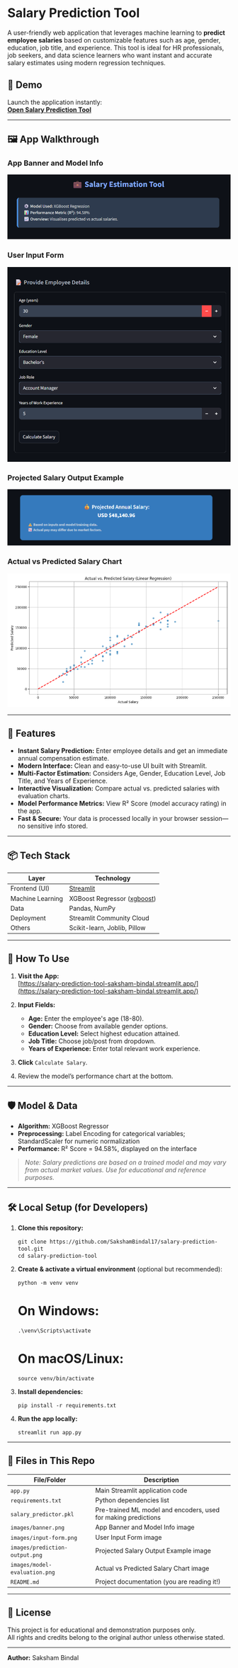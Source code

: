 # Salary Prediction Tool

A user-friendly web application that leverages machine learning to **predict employee salaries** based on customizable features such as age, gender, education, job title, and experience. This tool is ideal for HR professionals, job seekers, and data science learners who want instant and accurate salary estimates using modern regression techniques.

## 🚀 Demo

Launch the application instantly:  
**[Open Salary Prediction Tool](https://salary-prediction-tool-saksham-bindal.streamlit.app/)**

---

## 🖼️ App Walkthrough

### App Banner and Model Info
![App Banner and Model Info](images/banner.png)

### User Input Form
![User Input Form](images/input-form.png)

### Projected Salary Output Example
![Projected Salary Output Example](images/prediction-output.png)

### Actual vs Predicted Salary Chart
![Actual vs Predicted Salary Chart](images/model-evaluation.png)

---

## 📝 Features

- **Instant Salary Prediction:** Enter employee details and get an immediate annual compensation estimate.
- **Modern Interface:** Clean and easy-to-use UI built with Streamlit.
- **Multi-Factor Estimation:** Considers Age, Gender, Education Level, Job Title, and Years of Experience.
- **Interactive Visualization:** Compare actual vs. predicted salaries with evaluation charts.
- **Model Performance Metrics:** View R² Score (model accuracy rating) in the app.
- **Fast & Secure:** Your data is processed locally in your browser session—no sensitive info stored.

---

## 📦 Tech Stack

| Layer           | Technology                                 |
|-----------------|--------------------------------------------|
| Frontend (UI)   | [Streamlit](https://streamlit.io/)         |
| Machine Learning| XGBoost Regressor ([xgboost](https://xgboost.ai/)) |
| Data            | Pandas, NumPy                              |
| Deployment      | Streamlit Community Cloud                  |
| Others          | Scikit-learn, Joblib, Pillow               |

---

## 🚦 How To Use

1. **Visit the App:**  
   [https://salary-prediction-tool-saksham-bindal.streamlit.app/](https://salary-prediction-tool-saksham-bindal.streamlit.app/)

2. **Input Fields:**  
   - **Age:** Enter the employee's age (18-80).
   - **Gender:** Choose from available gender options.
   - **Education Level:** Select highest education attained.
   - **Job Title:** Choose job/post from dropdown.
   - **Years of Experience:** Enter total relevant work experience.

3. **Click** `Calculate Salary`.

4. Review the model’s performance chart at the bottom.

---

## 🛡️ Model & Data

- **Algorithm:** XGBoost Regressor  
- **Preprocessing:** Label Encoding for categorical variables; StandardScaler for numeric normalization  
- **Performance:** R² Score = 94.58%, displayed on the interface  

> _Note: Salary predictions are based on a trained model and may vary from actual market values. Use for educational and reference purposes._

---

## 🛠️ Local Setup (for Developers)

1. **Clone this repository:**
    ```
    git clone https://github.com/SakshamBindal17/salary-prediction-tool.git
    cd salary-prediction-tool
    ```

2. **Create & activate a virtual environment** (optional but recommended):
    ```
    python -m venv venv
    ```
    # On Windows:
    ```
    .\venv\Scripts\activate
    ```
    # On macOS/Linux:
    ```
    source venv/bin/activate
    ```

4. **Install dependencies:**
    ```
    pip install -r requirements.txt
    ```

5. **Run the app locally:**
    ```
    streamlit run app.py
    ```

---

## 📁 Files in This Repo

| File/Folder                 | Description                                                            |
|-----------------------------|------------------------------------------------------------------------|
| `app.py`                    | Main Streamlit application code                                         |
| `requirements.txt`          | Python dependencies list                                                |
| `salary_predictor.pkl`      | Pre-trained ML model and encoders, used for making predictions          |
| `images/banner.png`         | App Banner and Model Info image                                         |
| `images/input-form.png`     | User Input Form image                                                   |
| `images/prediction-output.png` | Projected Salary Output Example image                              |
| `images/model-evaluation.png`  | Actual vs Predicted Salary Chart image                             |
| `README.md`                 | Project documentation (you are reading it!)                             |

---

## 📃 License

This project is for educational and demonstration purposes only.  
All rights and credits belong to the original author unless otherwise stated.

---

**Author:** Saksham Bindal
